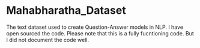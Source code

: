 # Mahabharatha_Dataset
The text dataset used to create Question-Answer models in NLP. 
I have open sourced the code. Please note that this is a fully fucntioning code. But I did not document the code well.
